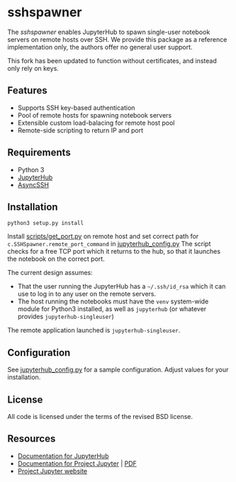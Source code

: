 
# sshspawner

The *sshspawner* enables JupyterHub to spawn single-user notebook servers on remote hosts over SSH.
We provide this package as a reference implementation only, the authors offer no general user support.

This fork has been updated to function without certificates, and instead only rely on keys. 

## Features

* Supports SSH key-based authentication
* Pool of remote hosts for spawning notebook servers
* Extensible custom load-balacing for remote host pool
* Remote-side scripting to return IP and port

## Requirements

* Python 3
* [JupyterHub](http://jupyter.org/install)
* [AsyncSSH](https://asyncssh.readthedocs.io/en/latest/#installation)

## Installation

```
python3 setup.py install
```

Install [scripts/get_port.py](scripts/get_port.py) on remote host and set correct path for `c.SSHSpawner.remote_port_command` in [jupyterhub_config.py](jupyterhub_config.py)
The script checks for a free TCP port which it returns to the hub, so that it launches the notebook on the correct port.  

The current design assumes:
- That the user running the JupyterHub has a `~/.ssh/id_rsa` which it can use to log in to any user on the remote servers.
- The host running the notebooks must have the `venv` system-wide module for Python3 installed, as well as `jupyterhub` (or whatever provides `jupyterhub-singleuser`)

The remote application launched is `jupyterhub-singleuser`. 

## Configuration

See [jupyterhub_config.py](jupyterhub_config.py) for a sample configuration.
Adjust values for your installation.

## License

All code is licensed under the terms of the revised BSD license.

## Resources

- [Documentation for JupyterHub](https://jupyterhub.readthedocs.io)
- [Documentation for Project Jupyter](https://jupyter.readthedocs.io/en/latest/index.html) | [PDF](https://media.readthedocs.org/pdf/jupyter/latest/jupyter.pdf)
- [Project Jupyter website](https://jupyter.org)

